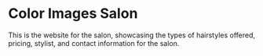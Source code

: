 # Color Images Salon
This is the website for the salon, showcasing the types of hairstyles offered, pricing, stylist, and contact information for the salon. 
